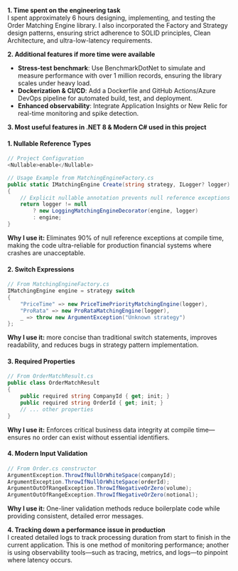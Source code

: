 **1. Time spent on the engineering task**  
I spent approximately 6 hours designing, implementing, and testing the Order Matching Engine library. I also incorporated the Factory and Strategy design patterns, ensuring strict adherence to SOLID principles, Clean Architecture, and ultra-low-latency requirements.

**2. Additional features if more time were available**  
- **Stress-test benchmark**: Use BenchmarkDotNet to simulate and measure performance with over 1 million records, ensuring the library scales under heavy load.  
- **Dockerization & CI/CD**: Add a Dockerfile and GitHub Actions/Azure DevOps pipeline for automated build, test, and deployment.  
- **Enhanced observability**: Integrate Application Insights or New Relic for real-time monitoring and spike detection.

**3. Most useful features in .NET 8 & Modern C# used in this project**

#### 1. **Nullable Reference Types** 
```csharp
// Project Configuration
<Nullable>enable</Nullable>

// Usage Example from MatchingEngineFactory.cs
public static IMatchingEngine Create(string strategy, ILogger? logger)
{
    // Explicit nullable annotation prevents null reference exceptions
    return logger != null
        ? new LoggingMatchingEngineDecorator(engine, logger)
        : engine;
}
```
**Why I use it:** Eliminates 90% of null reference exceptions at compile time, making the code ultra-reliable for production financial systems where crashes are unacceptable.

#### 2. **Switch Expressions** 
```csharp
// From MatchingEngineFactory.cs
IMatchingEngine engine = strategy switch
{
    "PriceTime" => new PriceTimePriorityMatchingEngine(logger),
    "ProRata" => new ProRataMatchingEngine(logger),
    _ => throw new ArgumentException("Unknown strategy")
};
```
**Why I use it:** more concise than traditional switch statements, improves readability, and reduces bugs in strategy pattern implementation.

#### 3. **Required Properties** 
```csharp
// From OrderMatchResult.cs
public class OrderMatchResult
{
    public required string CompanyId { get; init; }
    public required string OrderId { get; init; }
    // ... other properties
}
```
**Why I use it:** Enforces critical business data integrity at compile time—ensures no order can exist without essential identifiers.

#### 4. **Modern Input Validation** 
```csharp
// From Order.cs constructor
ArgumentException.ThrowIfNullOrWhiteSpace(companyId);
ArgumentException.ThrowIfNullOrWhiteSpace(orderId);
ArgumentOutOfRangeException.ThrowIfNegativeOrZero(volume);
ArgumentOutOfRangeException.ThrowIfNegativeOrZero(notional);
```
**Why I use it:** One-liner validation methods reduce boilerplate code while providing consistent, detailed error messages.


**4. Tracking down a performance issue in production**  
I created detailed logs to track processing duration from start to finish in the current application. This is one method of monitoring performance; another is using observability tools—such as tracing, metrics, and logs—to pinpoint where latency occurs.
